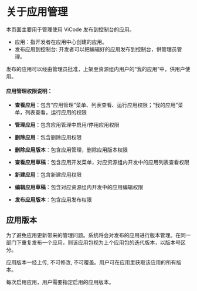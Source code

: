 # 关于应用管理

本页面主要用于管理使用 ViCode 发布到控制台的应用。

- 应用：指开发者在应用中心创建的应用。
- 发布应用到控制台: 开发者可以把编辑好的应用发布到控制台，供管理员管理。
  
发布的应用可以经由管理员批准，上架至资源组内用户的“我的应用”中，供用户使用。

#### 应用管理权限说明：

- **查看应用**：包含“应用管理”菜单、列表查看、运行应用权限；“我的应用”菜单，列表查看，运行应用的权限

- **管理应用**：包含应用管理中启用/停用应用权限

- **删除应用**：包含删除应用权限

- **删除应用版本**：包含应用管理，删除应用版本权限

- **查看应用草稿**：包含应用开发菜单，对应资源组内开发中的应用列表查看权限

- **新建应用**：包含新建应用权限

- **编辑应用草稿**：包含对应资源组内开发中的应用编辑权限

- **发布应用版本**：包含应用发布权限

## 应用版本

为了避免应用更新带来的管理问题。系统将会对发布的应用进行版本管理。在同一部门下重复发布一个应用，则该应用包视为上个应用包的迭代版本，以版本号区分。

应用版本一经上传, 不可修改, 不可覆盖。用户可在应用里获取该应用的所有版本。

每次启用应用，用户需要指定启用的应用版本。
